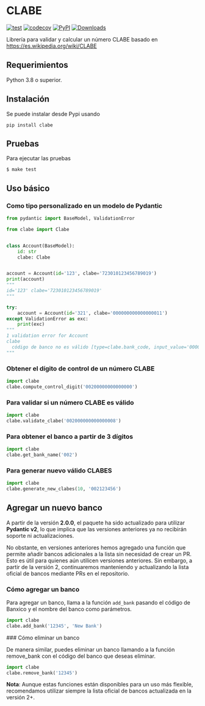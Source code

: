 # CLABE

[![test](https://github.com/cuenca-mx/clabe-python/workflows/test/badge.svg)](https://github.com/cuenca-mx/clabe-python/actions?query=workflow%3Atest)
[![codecov](https://codecov.io/gh/cuenca-mx/clabe-python/branch/main/graph/badge.svg)](https://codecov.io/gh/cuenca-mx/clabe-python)
[![PyPI](https://img.shields.io/pypi/v/clabe.svg)](https://pypi.org/project/clabe/)
[![Downloads](https://pepy.tech/badge/clabe)](https://pepy.tech/project/clabe)

Librería para validar y calcular un número CLABE basado en
https://es.wikipedia.org/wiki/CLABE

## Requerimientos

Python 3.8 o superior.

## Instalación

Se puede instalar desde Pypi usando

```
pip install clabe
```

## Pruebas

Para ejecutar las pruebas

```
$ make test
```

## Uso básico

### Como tipo personalizado en un modelo de Pydantic

```python
from pydantic import BaseModel, ValidationError

from clabe import Clabe


class Account(BaseModel):
    id: str
    clabe: Clabe


account = Account(id='123', clabe='723010123456789019')
print(account)
"""
id='123' clabe='723010123456789019'
"""

try:
    account = Account(id='321', clabe='000000000000000011')
except ValidationError as exc:
    print(exc)
"""
1 validation error for Account
clabe
  código de banco no es válido [type=clabe.bank_code, input_value='000000000000000011', input_type=str]
"""
```

### Obtener el dígito de control de un número CLABE

```python
import clabe
clabe.compute_control_digit('00200000000000000')
```

### Para validar si un número CLABE es válido

```python
import clabe
clabe.validate_clabe('002000000000000008')
```

### Para obtener el banco a partir de 3 dígitos

```python
import clabe
clabe.get_bank_name('002')
```

### Para generar nuevo válido CLABES

```python
import clabe
clabe.generate_new_clabes(10, '002123456')
```

## Agregar un nuevo banco

A partir de la versión **2.0.0**, el paquete ha sido actualizado para utilizar **Pydantic v2**, lo que implica que las versiones anteriores ya no recibirán soporte ni actualizaciones.

No obstante, en versiones anteriores hemos agregado una función que permite añadir bancos adicionales a la lista sin necesidad de crear un PR. Esto es útil para quienes aún utilicen versiones anteriores. Sin embargo, a partir de la versión 2, continuaremos manteniendo y actualizando la lista oficial de bancos mediante PRs en el repositorio.

### Cómo agregar un banco

Para agregar un banco, llama a la función `add_bank` pasando el código de Banxico y el nombre del banco como parámetros.

```python
import clabe
clabe.add_bank('12345', 'New Bank')
```

### Cómo eliminar un banco

De manera similar, puedes eliminar un banco llamando a la función remove_bank con el código del banco que deseas eliminar.

```python
import clabe
clabe.remove_bank('12345')
```

**Nota**: Aunque estas funciones están disponibles para un uso más flexible, recomendamos utilizar siempre la lista oficial de bancos actualizada en la versión 2+.